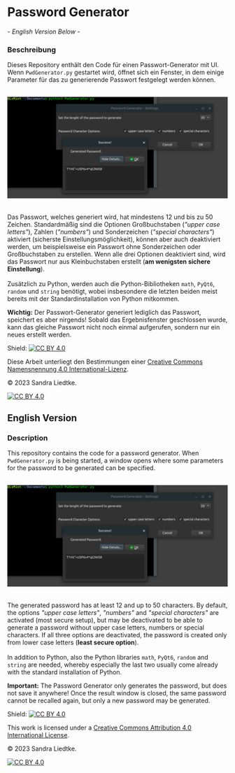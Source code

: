 # Password Generator

*- English Version Below -*

### Beschreibung

Dieses Repository enthält den Code für einen Passwort-Generator mit UI. Wenn `PwdGenerator.py` gestartet wird, öffnet sich ein Fenster, in dem einige Parameter für das zu generierende Passwort festgelegt werden können. </br></br>

![Linux-Screenshot](/assets/screenshot.png "Linux Screenshot")

</br>Das Passwort, welches generiert wird, hat mindestens 12 und bis zu 50 Zeichen. Standardmäßig sind die Optionen Großbuchstaben (*"upper case letters"*), Zahlen (*"numbers"*) und Sonderzeichen (*"special characters"*) aktiviert (sicherste Einstellungsmöglichkeit), können aber auch deaktiviert werden, um beispielsweise ein Passwort ohne Sonderzeichen oder Großbuchstaben zu erstellen. Wenn alle drei Optionen deaktiviert sind, wird das Passwort nur aus Kleinbuchstaben erstellt (**am wenigsten sichere Einstellung**). </br></br>
Zusätzlich zu Python, werden auch die Python-Bibliotheken `math`, `PyQt6`, `random` und `string` benötigt, wobei insbesondere die letzten beiden meist bereits mit der Standardinstallation von Python mitkommen.

**Wichtig:** Der Passwort-Generator generiert lediglich das Passwort, speichert es aber nirgends! Sobald das Ergebnisfenster geschlossen wurde, kann das gleiche Passwort nicht noch einmal aufgerufen, sondern nur ein neues erstellt werden.

Shield: [![CC BY 4.0][cc-by-shield]][cc-by]

Diese Arbeit unterliegt den Bestimmungen einer
[Creative Commons Namensnennung 4.0 International-Lizenz][cc-by].

© 2023 Sandra Liedtke.

[![CC BY 4.0][cc-by-image]][cc-by]

[cc-by]: https://creativecommons.org/licenses/by/4.0/deed.de
[cc-by-image]: https://licensebuttons.net/l/by/4.0/88x31.png
[cc-by-shield]: https://img.shields.io/badge/License-CC%20BY%204.0-lightgrey.svg


## English Version

### Description

This repository contains the code for a password generator. When `PwdGenerator.py` is being started, a window opens where some parameters for the password to be generated can be specified. </br></br>

![Linux-Screenshot](/assets/screenshot.png "Linux Screenshot")

</br>The generated password has at least 12 and up to 50 characters. By default, the options *"upper case letters"*, *"numbers"* and *"special characters"* are activated (most secure setup), but may be deactivated to be able to generate a password without upper case letters, numbers or special characters. If all three options are deactivated, the password is created only from lower case letters (**least secure option**). </br></br>
In addition to Python, also the Python libraries `math`, `PyQt6`, `random` and `string` are needed, whereby especially the last two usually come already with the standard installation of Python.

**Important:** The Password Generator only generates the password, but does not save it anywhere! Once the result window is closed, the same password cannot be recalled again, but only a new password may be generated.

Shield: [![CC BY 4.0][cc-by-shield]][cc-by]

This work is licensed under a
[Creative Commons Attribution 4.0 International License][cc-by].

© 2023 Sandra Liedtke.

[![CC BY 4.0][cc-by-image]][cc-by]

[cc-by]: http://creativecommons.org/licenses/by/4.0/
[cc-by-image]: https://i.creativecommons.org/l/by/4.0/88x31.png
[cc-by-shield]: https://img.shields.io/badge/License-CC%20BY%204.0-lightgrey.svg
